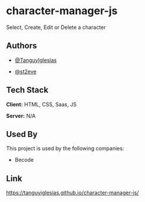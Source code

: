 # character-manager-js

Select, Create, Edit or Delete a character

## Authors

- [@TanguyIglesias](https://github.com/TanguyIglesias)

- [@st2eve](https://github.com/st2eve)

## Tech Stack

**Client:** HTML, CSS, Saas, JS

**Server:** N/A


## Used By

This project is used by the following companies:

- Becode

## Link

https://tanguyiglesias.github.io/character-manager-js/
